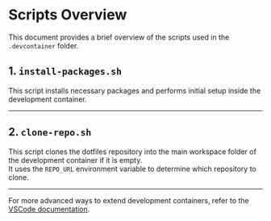 # Scripts Overview

This document provides a brief overview of the scripts used in the `.devcontainer` folder.

## 1. `install-packages.sh`

This script installs necessary packages and performs initial setup inside the development container.

---

## 2. `clone-repo.sh`

This script clones the dotfiles repository into the main workspace folder of the development container if it is empty.  
It uses the `REPO_URL` environment variable to determine which repository to clone.

---

For more advanced ways to extend development containers, refer to the [VSCode documentation](https://code.visualstudio.com/remote/advancedcontainers/start-processes).
